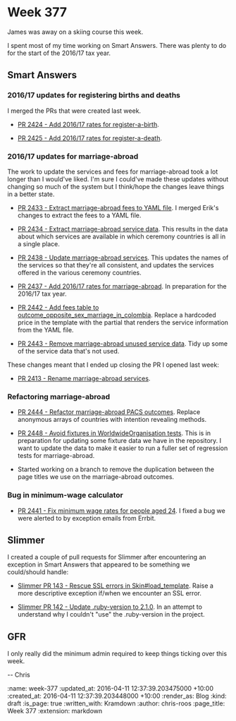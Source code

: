 Week 377
========

James was away on a skiing course this week.

I spent most of my time working on Smart Answers. There was plenty to do for the start of the 2016/17 tax year.

## Smart Answers

### 2016/17 updates for registering births and deaths

I merged the PRs that were created last week.

* [PR 2424 - Add 2016/17 rates for register-a-birth][smart-answers-pr-2424].

* [PR 2425 - Add 2016/17 rates for register-a-death][smart-answers-pr-2425].

### 2016/17 updates for marriage-abroad

The work to update the services and fees for marriage-abroad took a lot longer than I would've liked. I'm sure I could've made these updates without changing so much of the system but I think/hope the changes leave things in a better state.

* [PR 2433 - Extract marriage-abroad fees to YAML file][smart-answers-pr-2433]. I merged Erik's changes to extract the fees to a YAML file.

* [PR 2434 - Extract marriage-abroad service data][smart-answers-pr-2434]. This results in the data about which services are available in which ceremony countries is all in a single place.

* [PR 2438 - Update marriage-abroad services][smart-answers-pr-2438]. This updates the names of the services so that they're all consistent, and updates the services offered in the various ceremony countries.

* [PR 2437 - Add 2016/17 rates for marriage-abroad][smart-answers-pr-2437]. In preparation for the 2016/17 tax year.

* [PR 2442 - Add fees table to outcome_opposite_sex_marriage_in_colombia][smart-answers-pr-2442]. Replace a hardcoded price in the template with the partial that renders the service information from the YAML file.

* [PR 2443 - Remove marriage-abroad unused service data][smart-answers-pr-2443]. Tidy up some of the service data that's not used.

These changes meant that I ended up closing the PR I opened last week:

* [PR 2413 - Rename marriage-abroad services][smart-answers-pr-2413].

### Refactoring marriage-abroad

* [PR 2444 - Refactor marriage-abroad PACS outcomes][smart-answers-pr-2444]. Replace anonymous arrays of countries with intention revealing methods.

* [PR 2448 - Avoid fixtures in WorldwideOrganisation tests][smart-answers-pr-2448]. This is in preparation for updating some fixture data we have in the repository. I want to update the data to make it easier to run a fuller set of regression tests for marriage-abroad.

* Started working on a branch to remove the duplication between the page titles we use on the marriage-abroad outcomes.

### Bug in minimum-wage calculator

* [PR 2441 - Fix minimum wage rates for people aged 24][smart-answers-pr-2441]. I fixed a bug we were alerted to by exception emails from Errbit.

## Slimmer

I created a couple of pull requests for Slimmer after encountering an exception in Smart Answers that appeared to be something we could/should handle:

* [Slimmer PR 143 - Rescue SSL errors in Skin#load_template][slimmer-pr-143]. Raise a more descriptive exception if/when we encounter an SSL error.

* [Slimmer PR 142 - Update .ruby-version to 2.1.0][slimmer-pr-142]. In an attempt to understand why I couldn't "use" the .ruby-version in the project.

## GFR

I only really did the minimum admin required to keep things ticking over this week.

-- Chris

[slimmer-pr-142]: https://github.com/alphagov/slimmer/pull/142
[slimmer-pr-143]: https://github.com/alphagov/slimmer/pull/143
[smart-answers-pr-2413]: https://github.com/alphagov/smart-answers/pull/2413
[smart-answers-pr-2424]: https://github.com/alphagov/smart-answers/pull/2424
[smart-answers-pr-2425]: https://github.com/alphagov/smart-answers/pull/2425
[smart-answers-pr-2433]: https://github.com/alphagov/smart-answers/pull/2433
[smart-answers-pr-2434]: https://github.com/alphagov/smart-answers/pull/2434
[smart-answers-pr-2437]: https://github.com/alphagov/smart-answers/pull/2437
[smart-answers-pr-2438]: https://github.com/alphagov/smart-answers/pull/2438
[smart-answers-pr-2441]: https://github.com/alphagov/smart-answers/pull/2441
[smart-answers-pr-2442]: https://github.com/alphagov/smart-answers/pull/2442
[smart-answers-pr-2443]: https://github.com/alphagov/smart-answers/pull/2443
[smart-answers-pr-2444]: https://github.com/alphagov/smart-answers/pull/2444
[smart-answers-pr-2448]: https://github.com/alphagov/smart-answers/pull/2448

:name: week-377
:updated_at: 2016-04-11 12:37:39.203475000 +10:00
:created_at: 2016-04-11 12:37:39.203448000 +10:00
:render_as: Blog
:kind: draft
:is_page: true
:written_with: Kramdown
:author: chris-roos
:page_title: Week 377
:extension: markdown
